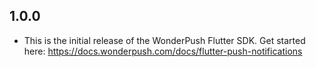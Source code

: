 ## 1.0.0

* This is the initial release of the WonderPush Flutter SDK. Get started here: https://docs.wonderpush.com/docs/flutter-push-notifications
